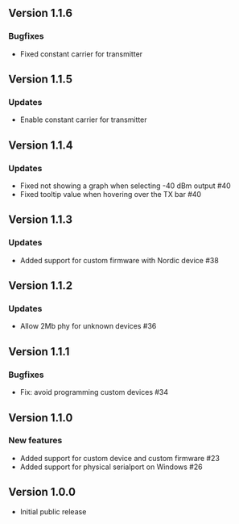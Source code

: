 ## Version 1.1.6
### Bugfixes
- Fixed constant carrier for transmitter
## Version 1.1.5
### Updates
- Enable constant carrier for transmitter

## Version 1.1.4
### Updates
- Fixed not showing a graph when selecting -40 dBm output #40
- Fixed tooltip value when hovering over the TX bar #40

## Version 1.1.3
### Updates
- Added support for custom firmware with Nordic device #38

## Version 1.1.2
### Updates
- Allow 2Mb phy for unknown devices #36

## Version 1.1.1
### Bugfixes
- Fix: avoid programming custom devices #34

## Version 1.1.0
### New features
- Added support for custom device and custom firmware #23
- Added support for physical serialport on Windows #26

## Version 1.0.0

- Initial public release
